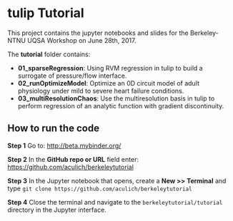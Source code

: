 # tulip Tutorial

This project contains the jupyter notebooks and slides for the Berkeley-NTNU UQSA Workshop on June 28th, 2017.

The **tutorial** folder contains:

- **01_sparseRegression**: Using RVM regression in tulip to build a surrogate of pressure/flow interface.
- **02_runOptimizeModel**: Optimize an 0D circuit model of adult physiology under mild to severe heart failure conditions.
- **03_multiResolutionChaos**: Use the multiresolution basis in tulip to perform regression of an analytic function with gradient discontinuity.

## How to run the code

**Step 1** Go to: http://beta.mybinder.org/

**Step 2** In the **GitHub repo or URL** field enter: https://github.com/aculich/berkeleytutorial

**Step 3** In the Jupyter notebook that opens, create a **New >> Terminal** and type `git clone https://github.com/aculich/berkeleytutorial`

**Step 4** Close the terminal and navigate to the `berkeleytutorial/tutorial` directory in the Jupyter interface.

